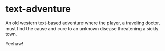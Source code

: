 # text-adventure
An old western text-based adventure where the player, a traveling doctor, must find the cause and cure to an unknown disease threatening a sickly town.

Yeehaw!

